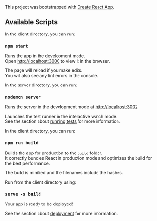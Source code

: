 This project was bootstrapped with [Create React App](https://github.com/facebook/create-react-app).

## Available Scripts

In the client directory, you can run:

### `npm start`

Runs the app in the development mode.<br />
Open [http://localhost:3000](http://localhost:3000) to view it in the browser.

The page will reload if you make edits.<br />
You will also see any lint errors in the console.


In the server directory, you can run:

### `nodemon server`

Runs the server in the development mode at [http://localhost:3002](http://localhost:3002)

Launches the test runner in the interactive watch mode.<br />
See the section about [running tests](https://facebook.github.io/create-react-app/docs/running-tests) for more information.

In the client directory, you can run:

### `npm run build`

Builds the app for production to the `build` folder.<br />
It correctly bundles React in production mode and optimizes the build for the best performance.

The build is minified and the filenames include the hashes.<br />

Run from the client directory using:

### `serve -s build`

Your app is ready to be deployed!

See the section about [deployment](https://facebook.github.io/create-react-app/docs/deployment) for more information.

